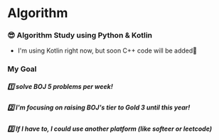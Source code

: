 # Algorithm


### 😎 Algorithm Study using Python & Kotlin

* I'm using Kotlin right now, but soon C++ code will be added🥰

### My Goal

##### 1️⃣ solve BOJ 5 problems per week!
##### 2️⃣ I'm focusing on raising BOJ's tier to Gold 3 until this year!
##### 3️⃣ If I have to, I could use another platform (like softeer or leetcode)
